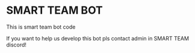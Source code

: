 # SMART TEAM BOT
This is smart team bot code

If you want to help us develop this bot pls contact admin in SMART TEAM discord!
